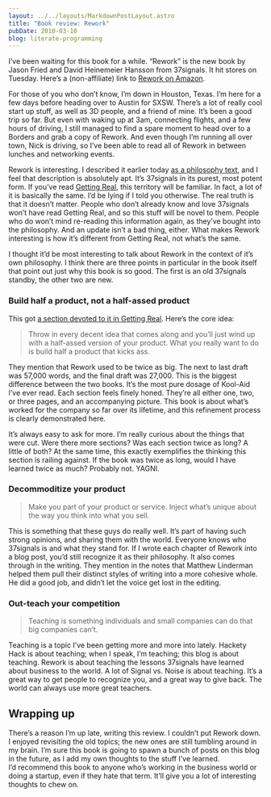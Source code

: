 ```yaml
---
layout: ../../layouts/MarkdownPostLayout.astro
title: "Book review: Rework"
pubDate: 2010-03-10
blog: literate-programming
---
```



I’ve been waiting for this book for a while. “Rework” is the new book by Jason Fried and David Heinemeier Hansson from 37signals. It hit stores on Tuesday. Here’s a (non-affiliate) link to [Rework on Amazon](http://www.amazon.com/gp/product/0307463745/ref=s9_simh_gw_p14_t1?pf_rd_m=ATVPDKIKX0DER&pf_rd_s=center-2&pf_rd_r=1RRQJN39HSJ4SMVA2EM4&pf_rd_t=101&pf_rd_p=470938631&pf_rd_i=507846).

For those of you who don’t know, I’m down in Houston, Texas. I’m here for a few days before heading over to Austin for SXSW. There’s a lot of really cool start up stuff, as well as 3D people, and a friend of mine. It’s been a good trip so far. But even with waking up at 3am, connecting flights, and a few hours of driving, I still managed to find a spare moment to head over to a Borders and grab a copy of Rework. And even though I’m running all over town, Nick is driving, so I’ve been able to read all of Rework in between lunches and networking events.

Rework is interesting. I described it earlier today [as a philosophy text](http://twitter.com/steveklabnik/status/10281523422), and I feel that description is absolutely apt. It’s 37signals in its purest, most potent form. If you’ve read [Getting Real](http://gettingreal.37signals.com/), this territory will be familiar. In fact, a lot of it is basically the same. I’d be lying if I told you otherwise. The real truth is that it doesn’t matter. People who don’t already know and love 37signals won’t have read Getting Real, and so this stuff will be novel to them. People who do won’t mind re-reading this information again, as they’ve bought into the philosophy. And an update isn’t a bad thing, either. What makes Rework interesting is how it’s different from Getting Real, not what’s the same.

I thought it’d be most interesting to talk about Rework in the context of it’s own philosophy. I think there are three points in particular in the book itself that point out just why this book is so good. The first is an old 37signals standby, the other two are new.

### Build half a product, not a half-assed product

This got [a section devoted to it in Getting Real](http://gettingreal.37signals.com/ch05_Half_Not_Half_Assed.php). Here’s the core idea:

> Throw in every decent idea that comes along and you’ll just wind up with a half-assed version of your product. What you really want to do is build half a product that kicks ass.
> 

They mention that Rework used to be twice as big. The next to last draft was 57,000 words, and the final draft was 27,000. This is the biggest difference between the two books. It’s the most pure dosage of Kool-Aid I’ve ever read. Each section feels finely honed. They’re all either one, two, or three pages, and an accompanying picture. This book is about what’s worked for the company so far over its lifetime, and this refinement process is clearly demonstrated here.

It’s always easy to ask for more. I’m really curious about the things that were cut. Were there more sections? Was each section twice as long? A little of both? At the same time, this exactly exemplifies the thinking this section is railing against. If the book was twice as long, would I have learned twice as much? Probably not. YAGNI.

### Decommoditize your product

> Make you part of your product or service. Inject what’s unique about the way you think into what you sell.
> 

This is something that these guys do really well. It’s part of having such strong opinions, and sharing them with the world. Everyone knows who 37signals is and what they stand for. If I wrote each chapter of Rework into a blog post, you’d still recognize it as their philosophy. It also comes through in the writing. They mention in the notes that Matthew Linderman helped them pull their distinct styles of writing into a more cohesive whole. He did a good job, and didn’t let the voice get lost in the editing.

### Out-teach your competition

> Teaching is something individuals and small companies can do that big companies can’t.
> 

Teaching is a topic I’ve been getting more and more into lately. Hackety Hack is about teaching; when I speak, I’m teaching; this blog is about teaching. Rework is about teaching the lessons 37signals have learned about business to the world. A lot of Signal vs. Noise is about teaching. It’s a great way to get people to recognize you, and a great way to give back. The world can always use more great teachers.

## Wrapping up

There’s a reason I’m up late, writing this review. I couldn’t put Rework down. I enjoyed revisiting the old topics; the new ones are still tumbling around in my brain. I’m sure this book is going to spawn a bunch of posts on this blog in the future, as I add my own thoughts to the stuff I’ve learned. I’d recommend this book to anyone who’s working in the business world or doing a startup, even if they hate that term. It’ll give you a lot of interesting thoughts to chew on.
